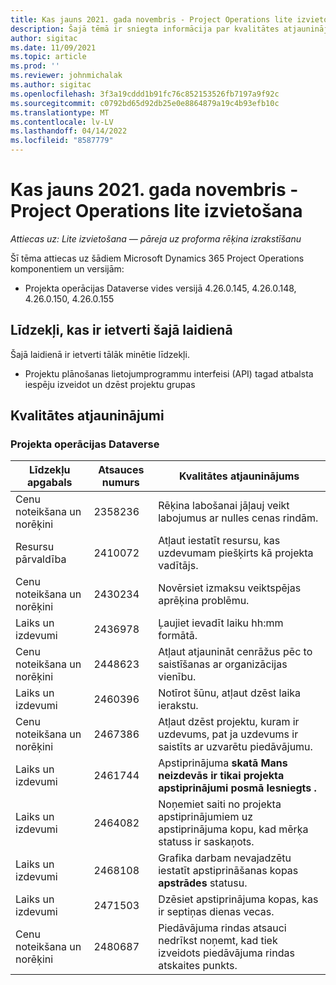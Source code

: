 ```yaml
---
title: Kas jauns 2021. gada novembris - Project Operations lite izvietošana
description: Šajā tēmā ir sniegta informācija par kvalitātes atjauninājumiem, kas ir pieejami Project Operations lite izvietošanas 2021. gada novembra laidienā.
author: sigitac
ms.date: 11/09/2021
ms.topic: article
ms.prod: ''
ms.reviewer: johnmichalak
ms.author: sigitac
ms.openlocfilehash: 3f3a19cddd1b91fc76c852153526fb7197a9f92c
ms.sourcegitcommit: c0792bd65d92db25e0e8864879a19c4b93efb10c
ms.translationtype: MT
ms.contentlocale: lv-LV
ms.lasthandoff: 04/14/2022
ms.locfileid: "8587779"
---
```

# <a name="whats-new-november-2021---project-operations-lite-deployment"></a>Kas jauns 2021. gada novembris - Project Operations lite izvietošana

_Attiecas uz: Lite izvietošana — pāreja uz proforma rēķina izrakstīšanu_

Šī tēma attiecas uz šādiem Microsoft Dynamics 365 Project Operations komponentiem un versijām:

- Projekta operācijas Dataverse vides versijā 4.26.0.145, 4.26.0.148, 4.26.0.150, 4.26.0.155
  
## <a name="features-included-in-this-release"></a>Līdzekļi, kas ir ietverti šajā laidienā

Šajā laidienā ir ietverti tālāk minētie līdzekļi.

- Projektu plānošanas lietojumprogrammu interfeisi (API) tagad atbalsta iespēju izveidot un dzēst projektu grupas

## <a name="quality-updates"></a>Kvalitātes atjauninājumi

### <a name="project-operations-in-dataverse"></a>Projekta operācijas Dataverse

| Līdzekļu apgabals | Atsauces numurs | Kvalitātes atjauninājums |
| --- | --- | --- |
| Cenu noteikšana un norēķini | 2358236 | Rēķina labošanai jāļauj veikt labojumus ar nulles cenas rindām. |
| Resursu pārvaldība | 2410072 | Atļaut iestatīt resursu, kas uzdevumam piešķirts kā projekta vadītājs. |
| Cenu noteikšana un norēķini | 2430234 | Novērsiet izmaksu veiktspējas aprēķina problēmu. |
| Laiks un izdevumi | 2436978 | Ļaujiet ievadīt laiku hh:mm formātā. |
| Cenu noteikšana un norēķini | 2448623 | Atļaut atjaunināt cenrāžus pēc to saistīšanas ar organizācijas vienību. |
| Laiks un izdevumi | 2460396 | Notīrot šūnu, atļaut dzēst laika ierakstu. |
| Cenu noteikšana un norēķini | 2467386 | Atļaut dzēst projektu, kuram ir uzdevums, pat ja uzdevums ir saistīts ar uzvarētu piedāvājumu. |
| Laiks un izdevumi | 2461744 | Apstiprinājuma **skatā Mans neizdevās ir tikai projekta apstiprinājumi posmā Iesniegts** **.** |
| Laiks un izdevumi | 2464082 | Noņemiet saiti no projekta apstiprinājumiem uz apstiprinājuma kopu, kad mērķa statuss ir saskaņots. |
| Laiks un izdevumi | 2468108 | Grafika darbam nevajadzētu iestatīt apstiprināšanas kopas **apstrādes** statusu. |
| Laiks un izdevumi | 2471503 | Dzēsiet apstiprinājuma kopas, kas ir septiņas dienas vecas. |
| Cenu noteikšana un norēķini | 2480687 | Piedāvājuma rindas atsauci nedrīkst noņemt, kad tiek izveidots piedāvājuma rindas atskaites punkts. |
